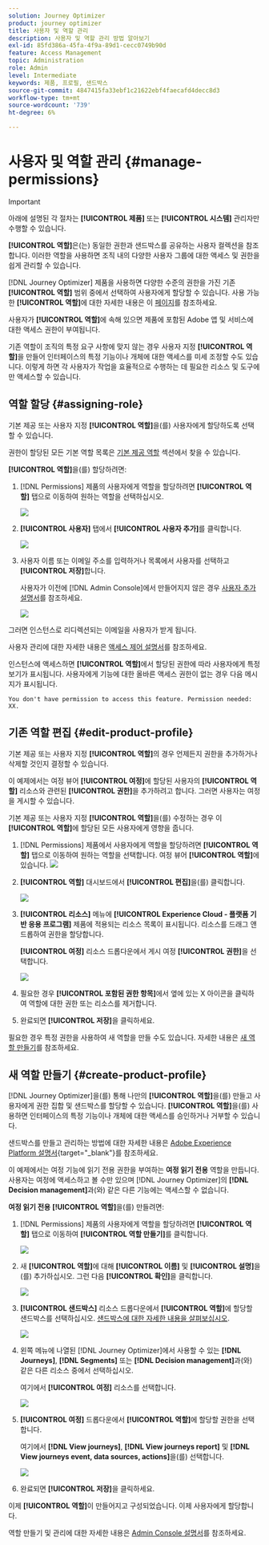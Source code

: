 ```yaml
---
solution: Journey Optimizer
product: journey optimizer
title: 사용자 및 역할 관리
description: 사용자 및 역할 관리 방법 알아보기
exl-id: 85fd386a-45fa-4f9a-89d1-cecc0749b90d
feature: Access Management
topic: Administration
role: Admin
level: Intermediate
keywords: 제품, 프로필, 샌드박스
source-git-commit: 4847415fa33ebf1c21622ebf4faecafd4decc8d3
workflow-type: tm+mt
source-wordcount: '739'
ht-degree: 6%

---
```


# 사용자 및 역할 관리 {#manage-permissions}

>[!IMPORTANT]
>
> 아래에 설명된 각 절차는 **[!UICONTROL 제품]** 또는 **[!UICONTROL 시스템]** 관리자만 수행할 수 있습니다.

**[!UICONTROL 역할]**&#x200B;은(는) 동일한 권한과 샌드박스를 공유하는 사용자 컬렉션을 참조합니다. 이러한 역할을 사용하면 조직 내의 다양한 사용자 그룹에 대한 액세스 및 권한을 쉽게 관리할 수 있습니다.

[!DNL Journey Optimizer] 제품을 사용하면 다양한 수준의 권한을 가진 기존 **[!UICONTROL 역할]** 범위 중에서 선택하여 사용자에게 할당할 수 있습니다. 사용 가능한 **[!UICONTROL 역할]**&#x200B;에 대한 자세한 내용은 이 [페이지](ootb-product-profiles.md)를 참조하세요.

사용자가 **[!UICONTROL 역할]**&#x200B;에 속해 있으면 제품에 포함된 Adobe 앱 및 서비스에 대한 액세스 권한이 부여됩니다.

기존 역할이 조직의 특정 요구 사항에 맞지 않는 경우 사용자 지정 **[!UICONTROL 역할]**&#x200B;을 만들어 인터페이스의 특정 기능이나 개체에 대한 액세스를 미세 조정할 수도 있습니다. 이렇게 하면 각 사용자가 작업을 효율적으로 수행하는 데 필요한 리소스 및 도구에만 액세스할 수 있습니다.

## 역할 할당 {#assigning-role}

기본 제공 또는 사용자 지정 **[!UICONTROL 역할]**&#x200B;을(를) 사용자에게 할당하도록 선택할 수 있습니다.

권한이 할당된 모든 기본 역할 목록은 [기본 제공 역할](ootb-product-profiles.md) 섹션에서 찾을 수 있습니다.

**[!UICONTROL 역할]**&#x200B;을(를) 할당하려면:

1. [!DNL Permissions] 제품의 사용자에게 역할을 할당하려면 **[!UICONTROL 역할]** 탭으로 이동하여 원하는 역할을 선택하십시오.

   ![](assets/do-not-localize/access_control_2.png)

1. **[!UICONTROL 사용자]** 탭에서 **[!UICONTROL 사용자 추가]**&#x200B;를 클릭합니다.

   ![](assets/do-not-localize/access_control_3.png)

1. 사용자 이름 또는 이메일 주소를 입력하거나 목록에서 사용자를 선택하고 **[!UICONTROL 저장]**&#x200B;합니다.

   사용자가 이전에 [!DNL Admin Console]에서 만들어지지 않은 경우 [사용자 추가 설명서](https://experienceleague.adobe.com/docs/experience-platform/access-control/ui/users.html?lang=ko)를 참조하세요.

   ![](assets/do-not-localize/access_control_4.png)

그러면 인스턴스로 리디렉션되는 이메일을 사용자가 받게 됩니다.

사용자 관리에 대한 자세한 내용은 [액세스 제어 설명서](https://experienceleague.adobe.com/docs/experience-platform/access-control/home.html?lang=ko)를 참조하세요.

인스턴스에 액세스하면 **[!UICONTROL 역할]**&#x200B;에서 할당된 권한에 따라 사용자에게 특정 보기가 표시됩니다. 사용자에게 기능에 대한 올바른 액세스 권한이 없는 경우 다음 메시지가 표시됩니다.

`You don't have permission to access this feature. Permission needed: XX.`

## 기존 역할 편집 {#edit-product-profile}

기본 제공 또는 사용자 지정 **[!UICONTROL 역할]**&#x200B;의 경우 언제든지 권한을 추가하거나 삭제할 것인지 결정할 수 있습니다.

이 예제에서는 여정 뷰어 **[!UICONTROL 여정]**&#x200B;에 할당된 사용자의 **[!UICONTROL 역할]** 리소스와 관련된 **[!UICONTROL 권한]**&#x200B;을 추가하려고 합니다. 그러면 사용자는 여정을 게시할 수 있습니다.

기본 제공 또는 사용자 지정 **[!UICONTROL 역할]**&#x200B;을(를) 수정하는 경우 이 **[!UICONTROL 역할]**&#x200B;에 할당된 모든 사용자에게 영향을 줍니다.

1. [!DNL Permissions] 제품에서 사용자에게 역할을 할당하려면 **[!UICONTROL 역할]** 탭으로 이동하여 원하는 역할을 선택합니다. 여정 뷰어 **[!UICONTROL 역할]**&#x200B;에 있습니다.
   ![](assets/do-not-localize/access_control_5.png)

1. **[!UICONTROL 역할]** 대시보드에서 **[!UICONTROL 편집]**&#x200B;을(를) 클릭합니다.

   ![](assets/do-not-localize/access_control_6.png)

1. **[!UICONTROL 리소스]** 메뉴에 **[!UICONTROL Experience Cloud - 플랫폼 기반 응용 프로그램]** 제품에 적용되는 리소스 목록이 표시됩니다. 리소스를 드래그 앤 드롭하여 권한을 할당합니다.

   **[!UICONTROL 여정]** 리소스 드롭다운에서 게시 여정 **[!UICONTROL 권한]**&#x200B;을 선택합니다.

   ![](assets/do-not-localize/access_control_14.png)

1. 필요한 경우 **[!UICONTROL 포함된 권한 항목]**&#x200B;에서 옆에 있는 X 아이콘을 클릭하여 역할에 대한 권한 또는 리소스를 제거합니다.

1. 완료되면 **[!UICONTROL 저장]**&#x200B;을 클릭하세요.

필요한 경우 특정 권한을 사용하여 새 역할을 만들 수도 있습니다. 자세한 내용은 [새 역할 만들기](#create-product-profile)를 참조하세요.

## 새 역할 만들기 {#create-product-profile}

[!DNL Journey Optimizer]을(를) 통해 나만의 **[!UICONTROL 역할]**&#x200B;을(를) 만들고 사용자에게 권한 집합 및 샌드박스를 할당할 수 있습니다. **[!UICONTROL 역할]**&#x200B;을(를) 사용하면 인터페이스의 특정 기능이나 개체에 대한 액세스를 승인하거나 거부할 수 있습니다.

샌드박스를 만들고 관리하는 방법에 대한 자세한 내용은 [Adobe Experience Platform 설명서](https://experienceleague.adobe.com/docs/experience-platform/sandbox/ui/user-guide.html?lang=ko-KR){target="_blank"}를 참조하세요.

이 예제에서는 여정 기능에 읽기 전용 권한을 부여하는 **여정 읽기 전용** 역할을 만듭니다. 사용자는 여정에 액세스하고 볼 수만 있으며 [!DNL Journey Optimizer]의 **[!DNL &#x200B; Decision management]**&#x200B;과(와) 같은 다른 기능에는 액세스할 수 없습니다.

**여정 읽기 전용** **[!UICONTROL 역할]**&#x200B;을(를) 만들려면:

1. [!DNL Permissions] 제품의 사용자에게 역할을 할당하려면 **[!UICONTROL 역할]** 탭으로 이동하여 **[!UICONTROL 역할 만들기]**&#x200B;를 클릭합니다.

   ![](assets/do-not-localize/access_control_9.png)

1. 새 **[!UICONTROL 역할]**&#x200B;에 대해 **[!UICONTROL 이름]** 및 **[!UICONTROL 설명]**&#x200B;을(를) 추가하십시오. 그런 다음 **[!UICONTROL 확인]**&#x200B;을 클릭합니다.

   ![](assets/do-not-localize/access_control_10.png)

1. **[!UICONTROL 샌드박스]** 리소스 드롭다운에서 **[!UICONTROL 역할]**&#x200B;에 할당할 샌드박스를 선택하십시오. [샌드박스에 대한 자세한 내용을 살펴보십시오](sandboxes.md).

   ![](assets/do-not-localize/access_control_13.png)

1. 왼쪽 메뉴에 나열된 [!DNL Journey Optimizer]에서 사용할 수 있는 **[!DNL Journeys]**, **[!DNL Segments]** 또는 **[!DNL Decision management]**&#x200B;과(와) 같은 다른 리소스 중에서 선택하십시오.

   여기에서 **[!UICONTROL 여정]** 리소스를 선택합니다.

   ![](assets/do-not-localize/access_control_11.png)

1. **[!UICONTROL 여정]** 드롭다운에서 **[!UICONTROL 역할]**&#x200B;에 할당할 권한을 선택합니다.

   여기에서 **[!DNL View journeys]**, **[!DNL View journeys report]** 및 **[!DNL View journeys event, data sources, actions]**&#x200B;을(를) 선택합니다.

   ![](assets/do-not-localize/access_control_12.png)

1. 완료되면 **[!UICONTROL 저장]**&#x200B;을 클릭하세요.

이제 **[!UICONTROL 역할]**&#x200B;이 만들어지고 구성되었습니다. 이제 사용자에게 할당합니다.

역할 만들기 및 관리에 대한 자세한 내용은 [Admin Console 설명서](https://experienceleague.adobe.com/docs/experience-platform/access-control/abac/permissions-ui/roles.html?lang=ko)를 참조하세요.
